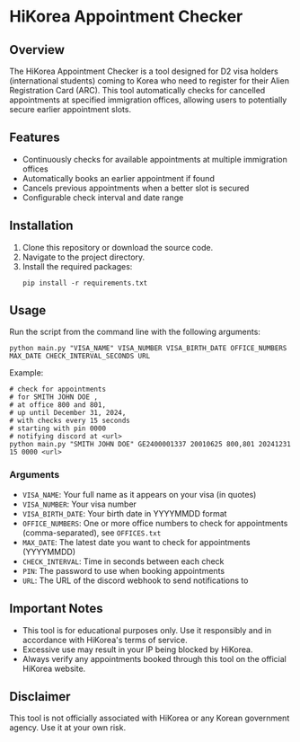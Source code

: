 # HiKorea Appointment Checker

## Overview

The HiKorea Appointment Checker is a tool designed for D2 visa holders (international students) coming to Korea who need
to register for their Alien Registration Card (ARC). This tool automatically checks for cancelled appointments at
specified immigration offices, allowing users to potentially secure earlier appointment slots.

## Features

- Continuously checks for available appointments at multiple immigration offices
- Automatically books an earlier appointment if found
- Cancels previous appointments when a better slot is secured
- Configurable check interval and date range

## Installation

1. Clone this repository or download the source code.
2. Navigate to the project directory.
3. Install the required packages:
   ```
   pip install -r requirements.txt
   ```

## Usage

Run the script from the command line with the following arguments:

```
python main.py "VISA_NAME" VISA_NUMBER VISA_BIRTH_DATE OFFICE_NUMBERS MAX_DATE CHECK_INTERVAL_SECONDS URL
```

Example:

```
# check for appointments 
# for SMITH JOHN DOE ,
# at office 800 and 801,
# up until December 31, 2024,
# with checks every 15 seconds
# starting with pin 0000
# notifying discord at <url>
python main.py "SMITH JOHN DOE" GE2400001337 20010625 800,801 20241231 15 0000 <url>
```

### Arguments

- `VISA_NAME`: Your full name as it appears on your visa (in quotes)
- `VISA_NUMBER`: Your visa number
- `VISA_BIRTH_DATE`: Your birth date in YYYYMMDD format
- `OFFICE_NUMBERS`: One or more office numbers to check for appointments (comma-separated), see `OFFICES.txt`
- `MAX_DATE`: The latest date you want to check for appointments (YYYYMMDD)
- `CHECK_INTERVAL`: Time in seconds between each check
- `PIN`: The password to use when booking appointments
- `URL`: The URL of the discord webhook to send notifications to

## Important Notes

- This tool is for educational purposes only. Use it responsibly and in accordance with HiKorea's terms of service.
- Excessive use may result in your IP being blocked by HiKorea.
- Always verify any appointments booked through this tool on the official HiKorea website.

## Disclaimer

This tool is not officially associated with HiKorea or any Korean government agency. Use it at your own risk.
